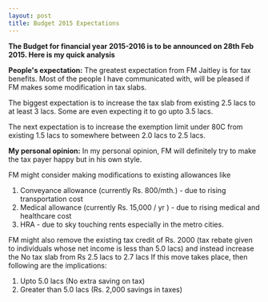 ```yaml
---
layout: post
title: Budget 2015 Expectations
---
```


<b>The Budget for financial year 2015-2016 is to be announced on 28th Feb 2015. Here is my quick analysis</b>

<b>People's expectation:</b>
The greatest expectation from FM Jaitley is for tax benefits. Most of the people I have communicated with, will be pleased if FM makes some modification in tax slabs.

The biggest expectation is to increase the tax slab from existing 2.5 lacs to at least 3 lacs. Some are even expecting it to go upto 3.5 lacs.

The next expectation is to increase the exemption limit under 80C from existing 1.5 lacs to somewhere between 2.0 lacs to 2.5 lacs.

<b>My personal opinion:</b>
In my personal opinion, FM will definitely try to make the tax payer happy but in his own style.

FM might consider making modifications to existing allowances like<br> 
1. Conveyance allowance (currently Rs. 800/mth.) - due to rising transportation cost<br>
2. Medical allowance (currently Rs. 15,000 / yr ) - due to rising medical and healthcare cost<br>
3. HRA - due to sky touching rents especially in the metro cities.<br>

FM might also remove the existing tax credit of Rs. 2000 (tax rebate given to individuals whose net income is less than 5.0 lacs) and instead increase the No tax slab from Rs 2.5 lacs to 2.7 lacs
If this move takes place, then following are the implications:<br>
1. Upto 5.0 lacs (No extra saving on tax) <br>
2. Greater than 5.0 lacs (Rs. 2,000 savings in taxes)
